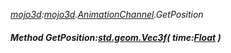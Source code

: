 _[mojo3d](../../modules/mojo3d/mojo3d-module.md):[mojo3d](../../modules/mojo3d/mojo3d-module.md).[AnimationChannel](../../modules/mojo3d/mojo3d-animationchannel.md).GetPosition_
##### Method GetPosition:[std.geom.Vec3f](../../modules/std/std-geom-vec3f.md)( time:[Float](../../modules/wonkey/wonkey-types-float.md) )
